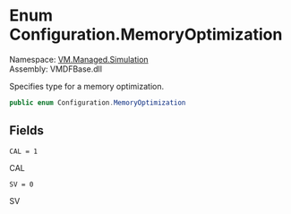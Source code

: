 # <a id="VM_Managed_Simulation_Configuration_MemoryOptimization"></a> Enum Configuration.MemoryOptimization

Namespace: [VM.Managed.Simulation](VM.Managed.Simulation.md)  
Assembly: VMDFBase.dll  

Specifies type for a memory optimization.

```csharp
public enum Configuration.MemoryOptimization
```

## Fields

`CAL = 1` 

CAL



`SV = 0` 

SV



